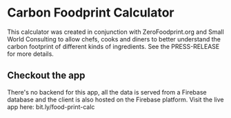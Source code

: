 # Carbon Foodprint Calculator

This calculator was created in conjunction with ZeroFoodprint.org and Small World Consulting to allow chefs, cooks and diners to better understand the carbon footprint of different kinds of ingredients. See the PRESS-RELEASE for more details.

## Checkout the app

There's no backend for this app, all the data is served from a Firebase database and the client is also hosted on the Firebase platform. Visit the live app here: bit.ly/food-print-calc